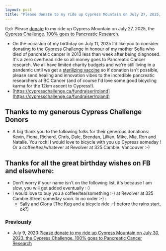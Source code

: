 ```yaml
---
layout: post
title: "Please donate to my ride up Cypress Mountain on July 27, 2025, the Cypress Challenge. 100% goes to Pancreatic Cancer Research"
---
```

tl;dr Please [donate](https://cypresschallenge.ca/fundraiser/roland) to my ride up Cypress Mountain on July 27, 2025, the [Cypress Challenge. 100% goes to Pancreatic Research.](http://cypresschallenge.com)

* On the occasion of my birthday on July 11, 2025 I'd like you to consider donating to the Cypress Challenge in honour of my mother Sofia who died of pancreatic cancer in 2013 less than week after being diagnosed. It's a zero overhead ride so all money goes to Pancreatic Cancer research. We all have limited charity budgets and we're still living in a pandemic until we get a [sterilizing vaccine](https://pmc.ncbi.nlm.nih.gov/articles/PMC9595357/) so if donation isn't possible, please send healing and innovation vibes to the incredible pancreatic researchers at BC Cancer (and of course I'd love some good bicycling karma for the 12km ascent to Cypress!).
* [https://cypresschallenge.ca/fundraiser/roland](https://cypresschallenge.ca/fundraiser/roland)

## Thanks to my generous Cypress Challenge Donors
* A big thank you to the following folks for their generous donations: Kevin, Fiona, Richard, Chris, Dale, Brendan, Lillian, Mike, Mia, Ron and Natalie. You rock! I would love to bicycle with you up Cypress someday ! Or a coffee/tea/whatever at Revolver at 325 Cambie. Vancouver :-)

## Thanks for all the great birthday wishes on FB and elsewhere:
* Don't worry if your name isn't on the following list, it's because I am slow, you will get added eventually :-)
* I would love to buy you a coffee/tea/something :-) at Revolver at 325 Cambie Street someday soon. In no order :-) :
    * Sally and Gloria (The Keg and a bicycle ride :-) before the rains start, ok?)

### Previously
* July 9, 2023:[Please donate to my ride up Cypress Mountain on July 30, 2023, the Cypress Challenge. 100% goes to Pancreatic Cancer Research](https://rolandtanglao.com/2023/07/09/p1-cypress-challenge-2023-pancreatic-cancer/)
